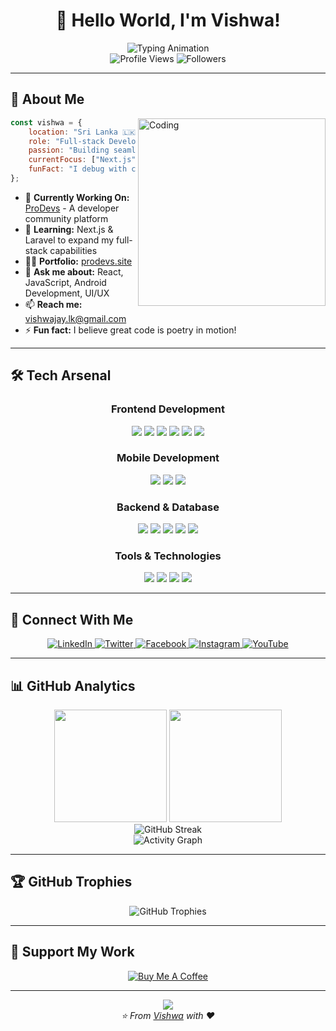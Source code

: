 # <div align="center">👋 Hello World, I'm Vishwa!</div>

<div align="center">
  <img src="https://readme-typing-svg.herokuapp.com?font=Fira+Code&size=24&duration=3000&pause=1000&color=0E7DB8&center=true&vCenter=true&width=600&lines=Frontend+Developer+from+Sri+Lanka;Building+Beautiful+Web+Experiences;Always+Learning+New+Technologies;Welcome+to+My+GitHub+Profile!" alt="Typing Animation" />
</div>

<div align="center">
  <img src="https://komarev.com/ghpvc/?username=mjaylk&label=Profile%20Views&color=0e75b6&style=for-the-badge" alt="Profile Views" />
  <img src="https://img.shields.io/github/followers/mjaylk?label=Followers&style=for-the-badge&color=0e75b6" alt="Followers" />
</div>

---

## 🚀 About Me

<img align="right" alt="Coding" width="300" src="https://cdn.dribbble.com/users/1162077/screenshots/3848914/programmer.gif">

```javascript
const vishwa = {
    location: "Sri Lanka 🇱🇰",
    role: "Full-stack Developer",
    passion: "Building seamless full-stack applications",
    currentFocus: ["Next.js", "Laravel", "Android Studio"],
    funFact: "I debug with console.log() and I'm proud of it! 😄"
};
```

- 🔭 **Currently Working On:** [ProDevs](https://prodevs.site) - A developer community platform
- 🌱 **Learning:** Next.js & Laravel to expand my full-stack capabilities
- 👨‍💻 **Portfolio:** [prodevs.site](https://prodevs.site)
- 💬 **Ask me about:** React, JavaScript, Android Development, UI/UX
- 📫 **Reach me:** vishwajay.lk@gmail.com
- ⚡ **Fun fact:** I believe great code is poetry in motion!

---

## 🛠️ Tech Arsenal

<div align="center">

### Frontend Development
<p>
  <img src="https://img.shields.io/badge/JavaScript-F7DF1E?style=for-the-badge&logo=javascript&logoColor=black" />
  <img src="https://img.shields.io/badge/TypeScript-3178C6?style=for-the-badge&logo=typescript&logoColor=white" />
  <img src="https://img.shields.io/badge/React-61DAFB?style=for-the-badge&logo=react&logoColor=black" />
  <img src="https://img.shields.io/badge/HTML5-E34F26?style=for-the-badge&logo=html5&logoColor=white" />
  <img src="https://img.shields.io/badge/CSS3-1572B6?style=for-the-badge&logo=css3&logoColor=white" />
  <img src="https://img.shields.io/badge/Bootstrap-7952B3?style=for-the-badge&logo=bootstrap&logoColor=white" />
</p>

### Mobile Development
<p>
  <img src="https://img.shields.io/badge/Android-3DDC84?style=for-the-badge&logo=android&logoColor=white" />
  <img src="https://img.shields.io/badge/Flutter-02569B?style=for-the-badge&logo=flutter&logoColor=white" />
  <img src="https://img.shields.io/badge/Java-ED8B00?style=for-the-badge&logo=java&logoColor=white" />
</p>

### Backend & Database
<p>
  <img src="https://img.shields.io/badge/PHP-777BB4?style=for-the-badge&logo=php&logoColor=white" />
  <img src="https://img.shields.io/badge/Laravel-FF2D20?style=for-the-badge&logo=laravel&logoColor=white" />
  <img src="https://img.shields.io/badge/MySQL-4479A1?style=for-the-badge&logo=mysql&logoColor=white" />
  <img src="https://img.shields.io/badge/PostgreSQL-316192?style=for-the-badge&logo=postgresql&logoColor=white" />
  <img src="https://img.shields.io/badge/Firebase-FFCA28?style=for-the-badge&logo=firebase&logoColor=black" />
</p>

### Tools & Technologies
<p>
  <img src="https://img.shields.io/badge/Git-F05032?style=for-the-badge&logo=git&logoColor=white" />
  <img src="https://img.shields.io/badge/.NET-512BD4?style=for-the-badge&logo=dotnet&logoColor=white" />
  <img src="https://img.shields.io/badge/C%23-239120?style=for-the-badge&logo=c-sharp&logoColor=white" />
  <img src="https://img.shields.io/badge/C++-00599C?style=for-the-badge&logo=c%2B%2B&logoColor=white" />
</p>

</div>

---

## 🤝 Connect With Me

<div align="center">
  <a href="https://linkedin.com/in/vishwa-jayarathna" target="_blank">
    <img src="https://img.shields.io/badge/LinkedIn-0077B5?style=for-the-badge&logo=linkedin&logoColor=white" alt="LinkedIn" />
  </a>
  <a href="https://twitter.com/vishwajay_" target="_blank">
    <img src="https://img.shields.io/badge/Twitter-1DA1F2?style=for-the-badge&logo=twitter&logoColor=white" alt="Twitter" />
  </a>
  <a href="https://fb.com/vishwa.jayarathna.2025" target="_blank">
    <img src="https://img.shields.io/badge/Facebook-1877F2?style=for-the-badge&logo=facebook&logoColor=white" alt="Facebook" />
  </a>
  <a href="https://instagram.com/m.jay.lk" target="_blank">
    <img src="https://img.shields.io/badge/Instagram-E4405F?style=for-the-badge&logo=instagram&logoColor=white" alt="Instagram" />
  </a>
  <a href="https://www.youtube.com/c/@auraceylone" target="_blank">
    <img src="https://img.shields.io/badge/YouTube-FF0000?style=for-the-badge&logo=youtube&logoColor=white" alt="YouTube" />
  </a>
</div>

---

## 📊 GitHub Analytics

<div align="center">
  <img height="180em" src="https://github-readme-stats.vercel.app/api?username=mjaylk&show_icons=true&theme=tokyonight&include_all_commits=true&count_private=true" />
  <img height="180em" src="https://github-readme-stats.vercel.app/api/top-langs/?username=mjaylk&layout=compact&langs_count=8&theme=tokyonight" />
</div>

<div align="center">
  <img src="https://github-readme-streak-stats.herokuapp.com/?user=mjaylk&theme=tokyonight" alt="GitHub Streak" />
</div>

<div align="center">
  <img src="https://github-readme-activity-graph.vercel.app/graph?username=mjaylk&theme=tokyo-night&bg_color=1a1b27&color=70a5fd&line=70a5fd&point=bf91f3&area=true&hide_border=true" alt="Activity Graph" />
</div>


---

## 🏆 GitHub Trophies

<div align="center">
  <img src="https://github-profile-trophy.vercel.app/?username=mjaylk&theme=tokyonight&no-frame=false&no-bg=false&margin-w=4&row=1" alt="GitHub Trophies" />
</div>

---

## 💝 Support My Work

<div align="center">
  <a href="https://www.buymeacoffee.com/auraceylone">
    <img src="https://img.shields.io/badge/Buy%20Me%20A%20Coffee-FFDD00?style=for-the-badge&logo=buy-me-a-coffee&logoColor=black" alt="Buy Me A Coffee" />
  </a>
</div>

---

<div align="center">
  <img src="https://capsule-render.vercel.app/api?type=waving&color=gradient&height=100&section=footer&width=100%" />
</div>

<div align="center">
  <i>⭐️ From <a href="https://github.com/mjaylk">Vishwa</a> with ❤️</i>
</div>
